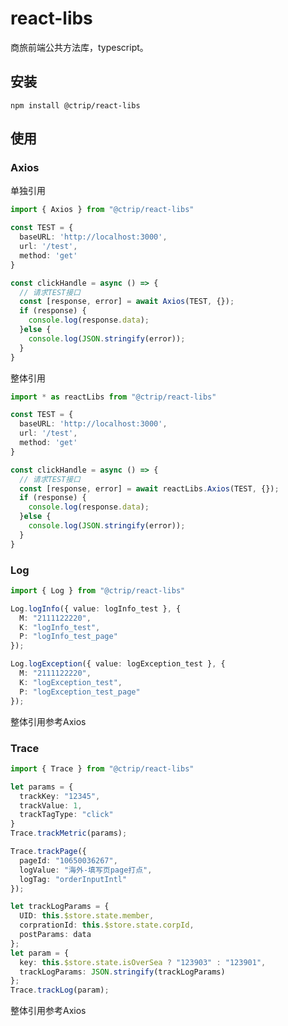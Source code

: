 # react-libs

商旅前端公共方法库，typescript。

## 安装

```npm install @ctrip/react-libs```

## 使用

### Axios

单独引用
```typescript
import { Axios } from "@ctrip/react-libs"

const TEST = {
  baseURL: 'http://localhost:3000',
  url: '/test',
  method: 'get'
}

const clickHandle = async () => {
  // 请求TEST接口
  const [response, error] = await Axios(TEST, {});
  if (response) {
    console.log(response.data);
  }else {
    console.log(JSON.stringify(error));
  }
}

```

整体引用
```typescript
import * as reactLibs from "@ctrip/react-libs"

const TEST = {
  baseURL: 'http://localhost:3000',
  url: '/test',
  method: 'get'
}

const clickHandle = async () => {
  // 请求TEST接口
  const [response, error] = await reactLibs.Axios(TEST, {});
  if (response) {
    console.log(response.data);
  }else {
    console.log(JSON.stringify(error));
  }
}
```

### Log

```typescript
import { Log } from "@ctrip/react-libs"

Log.logInfo({ value: logInfo_test }, {
  M: "2111122220",
  K: "logInfo_test",
  P: "logInfo_test_page"
});

Log.logException({ value: logException_test }, {
  M: "2111122220",
  K: "logException_test",
  P: "logException_test_page"
});

```

整体引用参考Axios

### Trace
```typescript
import { Trace } from "@ctrip/react-libs"

let params = {
  trackKey: "12345",
  trackValue: 1,
  trackTagType: "click"
}
Trace.trackMetric(params);

Trace.trackPage({
  pageId: "10650036267",
  logValue: "海外-填写页page打点",
  logTag: "orderInputIntl"
});

let trackLogParams = {
  UID: this.$store.state.member,
  corprationId: this.$store.state.corpId,
  postParams: data
};
let param = {
  key: this.$store.state.isOverSea ? "123903" : "123901",
  trackLogParams: JSON.stringify(trackLogParams)
};
Trace.trackLog(param);
```

整体引用参考Axios
